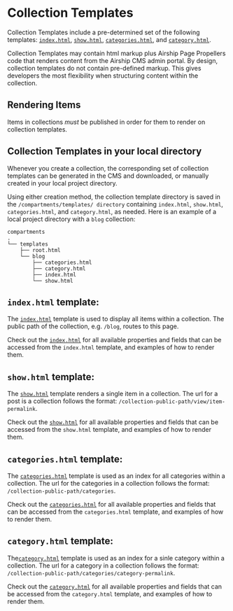 # Collection Templates
Collection Templates include a pre-determined set of the following templates: [`index.html`](/documentation/view/collection-index-template), [`show.html`](/documentation/view/collection-show-template), [`categories.html`](/documentation/view/collection-categories-template), and [`category.html`](/documentation/view/collection-category-template). 

Collection Templates may contain html markup plus Airship Page Propellers code that renders content from the Airship CMS admin portal. By design, collection templates do not contain pre-defined markup. This gives developers the most flexibility when structuring content within the collection.

## Rendering Items
Items in collections *must* be published in order for them to render on collection templates.

## Collection Templates in your local directory
Whenever you create a collection, the corresponding set of collection templates can be generated in the CMS and downloaded, or manually created in your local project directory.

Using either creation method, the collection template directory is saved in the `/compartments/templates/ directory` containing `index.html`, `show.html`, `categories.html`, and `category.html`, as needed. Here is an example of a local project directory with a `blog` collection:
```
compartments
.
└── templates
    ├── root.html
    └── blog
        ├── categories.html
        ├── category.html
        ├── index.html
        └── show.html
```

## `index.html` template:
The [`index.html`](/documentation/view/collection-index-template) template is used to display all items within a collection.
The public path of the collection, e.g. `/blog`, routes to this page.

Check out the [`index.html`](/documentation/view/collection-index-template) for all available properties and fields that can be accessed from the `index.html` template, and examples of how to render them.

## `show.html` template:
The [`show.html`](/documentation/view/collection-show-template) template renders a single item in a collection.
The url for a post is a collection follows the format: `/collection-public-path/view/item-permalink`.

Check out the [`show.html`](/documentation/view/collection-show-template) for all available properties and fields that can be accessed from the `show.html` template, and examples of how to render them.

## `categories.html` template:
The [`categories.html`](/documentation/view/collection-categories-template) template is used as an index for all categories within a collection.
The url for the categories in a collection follows the format: `/collection-public-path/categories`.

Check out the [`categories.html`](/documentation/view/collection-categories-template) for all available properties and fields that can be accessed from the `categories.html` template, and examples of how to render them.

## `category.html` template:
The[`category.html`](/documentation/view/collection-category-template) template is used as an index for a sinle category within a collection.
The url for a category in a collection follows the format: `/collection-public-path/categories/category-permalink`.

Check out the [`category.html`](/documentation/view/collection-category-template) for all available properties and fields that can be accessed from the `category.html` template, and examples of how to render them.
